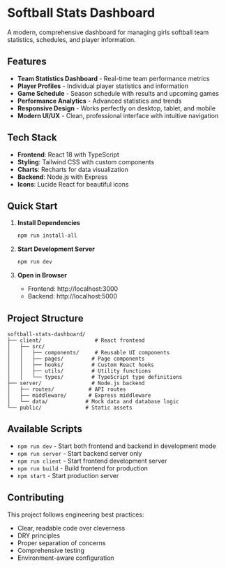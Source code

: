 # Softball Stats Dashboard

A modern, comprehensive dashboard for managing girls softball team statistics, schedules, and player information.

## Features

- **Team Statistics Dashboard** - Real-time team performance metrics
- **Player Profiles** - Individual player statistics and information
- **Game Schedule** - Season schedule with results and upcoming games
- **Performance Analytics** - Advanced statistics and trends
- **Responsive Design** - Works perfectly on desktop, tablet, and mobile
- **Modern UI/UX** - Clean, professional interface with intuitive navigation

## Tech Stack

- **Frontend**: React 18 with TypeScript
- **Styling**: Tailwind CSS with custom components
- **Charts**: Recharts for data visualization
- **Backend**: Node.js with Express
- **Icons**: Lucide React for beautiful icons

## Quick Start

1. **Install Dependencies**
   ```bash
   npm run install-all
   ```

2. **Start Development Server**
   ```bash
   npm run dev
   ```

3. **Open in Browser**
   - Frontend: http://localhost:3000
   - Backend: http://localhost:5000

## Project Structure

```
softball-stats-dashboard/
├── client/                 # React frontend
│   ├── src/
│   │   ├── components/     # Reusable UI components
│   │   ├── pages/         # Page components
│   │   ├── hooks/         # Custom React hooks
│   │   ├── utils/         # Utility functions
│   │   └── types/         # TypeScript type definitions
├── server/                # Node.js backend
│   ├── routes/           # API routes
│   ├── middleware/       # Express middleware
│   └── data/            # Mock data and database logic
└── public/              # Static assets
```

## Available Scripts

- `npm run dev` - Start both frontend and backend in development mode
- `npm run server` - Start backend server only
- `npm run client` - Start frontend development server
- `npm run build` - Build frontend for production
- `npm start` - Start production server

## Contributing

This project follows engineering best practices:
- Clear, readable code over cleverness
- DRY principles
- Proper separation of concerns
- Comprehensive testing
- Environment-aware configuration 